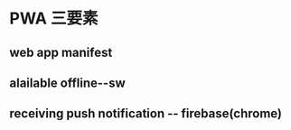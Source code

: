 # PWA 三要素

## web app manifest

## alailable offline--sw

## receiving push notification -- firebase(chrome)